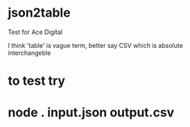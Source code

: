 # json2table
Test for Ace Digital

I think 'table' is vague term, better say CSV which is absolute interchangeble  

# to test try
# node . input.json output.csv
